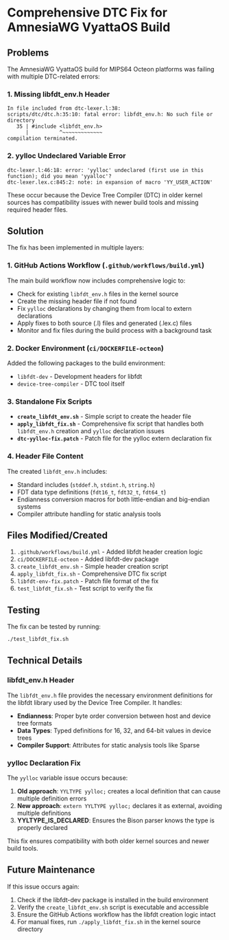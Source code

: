# Comprehensive DTC Fix for AmnesiaWG VyattaOS Build

## Problems

The AmnesiaWG VyattaOS build for MIPS64 Octeon platforms was failing with multiple DTC-related errors:

### 1. Missing libfdt_env.h Header
```
In file included from dtc-lexer.l:38:
scripts/dtc/dtc.h:35:10: fatal error: libfdt_env.h: No such file or directory
   35 | #include <libfdt_env.h>
      |          ^~~~~~~~~~~~~~
compilation terminated.
```

### 2. yylloc Undeclared Variable Error  
```
dtc-lexer.l:46:18: error: 'yylloc' undeclared (first use in this function); did you mean 'yyalloc'?
dtc-lexer.lex.c:845:2: note: in expansion of macro 'YY_USER_ACTION'
```

These occur because the Device Tree Compiler (DTC) in older kernel sources has compatibility issues with newer build tools and missing required header files.

## Solution

The fix has been implemented in multiple layers:

### 1. GitHub Actions Workflow (`.github/workflows/build.yml`)

The main build workflow now includes comprehensive logic to:
- Check for existing `libfdt_env.h` files in the kernel source
- Create the missing header file if not found  
- Fix `yylloc` declarations by changing them from local to extern declarations
- Apply fixes to both source (.l) files and generated (.lex.c) files
- Monitor and fix files during the build process with a background task

### 2. Docker Environment (`ci/DOCKERFILE-octeon`)

Added the following packages to the build environment:
- `libfdt-dev` - Development headers for libfdt
- `device-tree-compiler` - DTC tool itself

### 3. Standalone Fix Scripts

- **`create_libfdt_env.sh`** - Simple script to create the header file
- **`apply_libfdt_fix.sh`** - Comprehensive fix script that handles both `libfdt_env.h` creation and `yylloc` declaration issues
- **`dtc-yylloc-fix.patch`** - Patch file for the yylloc extern declaration fix

### 4. Header File Content

The created `libfdt_env.h` includes:
- Standard includes (`stddef.h`, `stdint.h`, `string.h`)
- FDT data type definitions (`fdt16_t`, `fdt32_t`, `fdt64_t`)
- Endianness conversion macros for both little-endian and big-endian systems
- Compiler attribute handling for static analysis tools

## Files Modified/Created

1. `.github/workflows/build.yml` - Added libfdt header creation logic
2. `ci/DOCKERFILE-octeon` - Added libfdt-dev package
3. `create_libfdt_env.sh` - Simple header creation script
4. `apply_libfdt_fix.sh` - Comprehensive DTC fix script
5. `libfdt-env-fix.patch` - Patch file format of the fix
6. `test_libfdt_fix.sh` - Test script to verify the fix

## Testing

The fix can be tested by running:
```bash
./test_libfdt_fix.sh
```

## Technical Details

### libfdt_env.h Header

The `libfdt_env.h` file provides the necessary environment definitions for the libfdt library used by the Device Tree Compiler. It handles:

- **Endianness**: Proper byte order conversion between host and device tree formats
- **Data Types**: Typed definitions for 16, 32, and 64-bit values in device trees  
- **Compiler Support**: Attributes for static analysis tools like Sparse

### yylloc Declaration Fix

The `yylloc` variable issue occurs because:

1. **Old approach**: `YYLTYPE yylloc;` creates a local definition that can cause multiple definition errors
2. **New approach**: `extern YYLTYPE yylloc;` declares it as external, avoiding multiple definitions
3. **YYLTYPE_IS_DECLARED**: Ensures the Bison parser knows the type is properly declared

This fix ensures compatibility with both older kernel sources and newer build tools.

## Future Maintenance

If this issue occurs again:
1. Check if the libfdt-dev package is installed in the build environment
2. Verify the `create_libfdt_env.sh` script is executable and accessible
3. Ensure the GitHub Actions workflow has the libfdt creation logic intact
4. For manual fixes, run `./apply_libfdt_fix.sh` in the kernel source directory